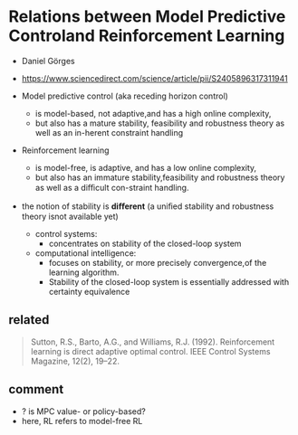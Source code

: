 # Relations between Model Predictive Controland Reinforcement Learning
* Daniel Görges
* https://www.sciencedirect.com/science/article/pii/S2405896317311941

* Model predictive control (aka receding horizon control)
  * is model-based, not adaptive,and has a high online complexity, 
  * but also has a mature stability, feasibility and robustness theory as well as an in-herent constraint handling

* Reinforcement learning 
  * is model-free, is adaptive, and has a low online complexity, 
  * but also has an immature stability,feasibility and robustness theory as well as a diﬃcult con-straint handling. 

* the notion of stability is **diﬀerent** 
  (a uniﬁed stability and robustness theory isnot available yet)
  * control systems:
    * concentrates on stability of the closed-loop system
  * computational intelligence:
    * focuses on stability, or more precisely convergence,of the learning algorithm.
    * Stability of the closed-loop system is essentially addressed with certainty equivalence
    
## related
> Sutton, R.S., Barto, A.G., and Williams, R.J. (1992). Reinforcement learning is direct adaptive optimal control.
IEEE Control Systems Magazine, 12(2), 19–22.

## comment
* ? is MPC value- or policy-based?
* here, RL refers to model-free RL
